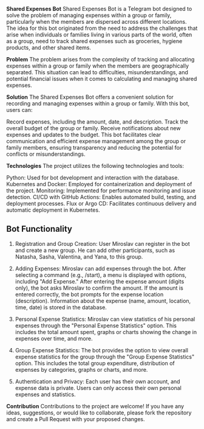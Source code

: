 
**Shared Expenses Bot**
Shared Expenses Bot is a Telegram bot designed to solve the problem of managing expenses within a group or family, particularly when the members are dispersed across different locations. The idea for this bot originated from the need to address the challenges that arise when individuals or families living in various parts of the world, often as a group, need to track shared expenses such as groceries, hygiene products, and other shared items.

**Problem**
The problem arises from the complexity of tracking and allocating expenses within a group or family when the members are geographically separated. This situation can lead to difficulties, misunderstandings, and potential financial issues when it comes to calculating and managing shared expenses.

**Solution**
The Shared Expenses Bot offers a convenient solution for recording and managing expenses within a group or family. With this bot, users can:

Record expenses, including the amount, date, and description.
Track the overall budget of the group or family.
Receive notifications about new expenses and updates to the budget.
This bot facilitates clear communication and efficient expense management among the group or family members, ensuring transparency and reducing the potential for conflicts or misunderstandings.

**Technologies**
The project utilizes the following technologies and tools:

Python: Used for bot development and interaction with the database.
Kubernetes and Docker: Employed for containerization and deployment of the project.
Monitoring: Implemented for performance monitoring and issue detection.
CI/CD with GitHub Actions: Enables automated build, testing, and deployment processes.
Flux or Argo CD: Facilitates continuous delivery and automatic deployment in Kubernetes.


## Bot Functionality

1.  Registration and Group Creation: User Miroslav can register in the bot and create a new group. He can add other participants, such as Natasha, Sasha, Valentina, and Yana, to this group.
    
2.  Adding Expenses: Miroslav can add expenses through the bot. After selecting a command (e.g., /start), a menu is displayed with options, including "Add Expense." After entering the expense amount (digits only), the bot asks Miroslav to confirm the amount. If the amount is entered correctly, the bot prompts for the expense location (description). Information about the expense (name, amount, location, time, date) is stored in the database.
    
3.  Personal Expense Statistics: Miroslav can view statistics of his personal expenses through the "Personal Expense Statistics" option. This includes the total amount spent, graphs or charts showing the change in expenses over time, and more.
    
4.  Group Expense Statistics: The bot provides the option to view overall expense statistics for the group through the "Group Expense Statistics" option. This includes the total group expenditure, distribution of expenses by categories, graphs or charts, and more.
    
5.  Authentication and Privacy: Each user has their own account, and expense data is private. Users can only access their own personal expenses and statistics.


**Contribution**
Contributions to the project are welcome! If you have any ideas, suggestions, or would like to collaborate, please fork the repository and create a Pull Request with your proposed changes.
